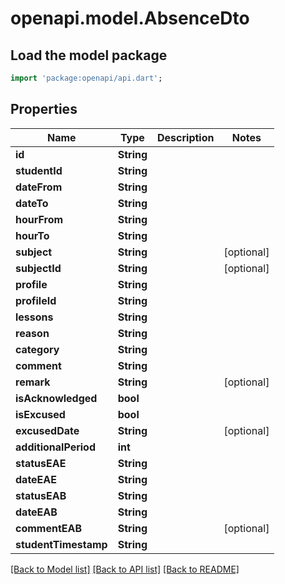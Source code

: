 # openapi.model.AbsenceDto

## Load the model package
```dart
import 'package:openapi/api.dart';
```

## Properties
Name | Type | Description | Notes
------------ | ------------- | ------------- | -------------
**id** | **String** |  | 
**studentId** | **String** |  | 
**dateFrom** | **String** |  | 
**dateTo** | **String** |  | 
**hourFrom** | **String** |  | 
**hourTo** | **String** |  | 
**subject** | **String** |  | [optional] 
**subjectId** | **String** |  | [optional] 
**profile** | **String** |  | 
**profileId** | **String** |  | 
**lessons** | **String** |  | 
**reason** | **String** |  | 
**category** | **String** |  | 
**comment** | **String** |  | 
**remark** | **String** |  | [optional] 
**isAcknowledged** | **bool** |  | 
**isExcused** | **bool** |  | 
**excusedDate** | **String** |  | [optional] 
**additionalPeriod** | **int** |  | 
**statusEAE** | **String** |  | 
**dateEAE** | **String** |  | 
**statusEAB** | **String** |  | 
**dateEAB** | **String** |  | 
**commentEAB** | **String** |  | [optional] 
**studentTimestamp** | **String** |  | 

[[Back to Model list]](../README.md#documentation-for-models) [[Back to API list]](../README.md#documentation-for-api-endpoints) [[Back to README]](../README.md)


